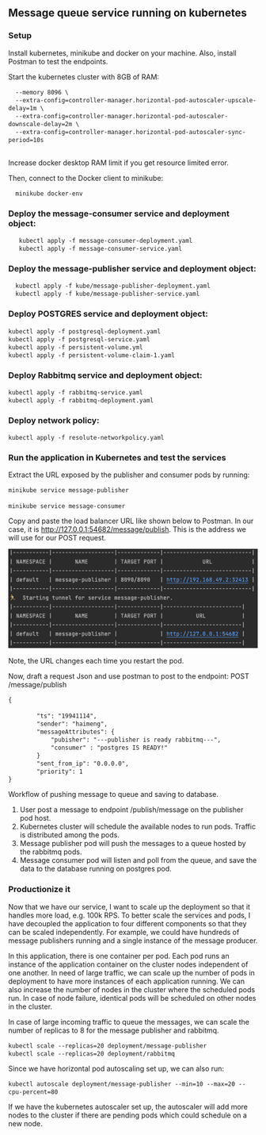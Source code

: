 ## Message queue service running on kubernetes


### Setup

Install kubernetes, minikube and docker on your machine. Also, install Postman to test the endpoints.

Start the kubernetes cluster with 8GB of RAM:
``` minikube start \
  --memory 8096 \
  --extra-config=controller-manager.horizontal-pod-autoscaler-upscale-delay=1m \
  --extra-config=controller-manager.horizontal-pod-autoscaler-downscale-delay=2m \
  --extra-config=controller-manager.horizontal-pod-autoscaler-sync-period=10s
  
  ```
Increase docker desktop RAM limit if you get resource limited error.

Then, connect to the Docker client to minikube:
```
  minikube docker-env
```

### Deploy the message-consumer service and deployment object:
```   
   kubectl apply -f message-consumer-deployment.yaml
   kubectl apply -f message-consumer-service.yaml
```

### Deploy the message-publisher service and deployment object:

```   
  kubectl apply -f kube/message-publisher-deployment.yaml
  kubectl apply -f kube/message-publisher-service.yaml
```
### Deploy POSTGRES service and deployment object:
```
kubectl apply -f postgresql-deployment.yaml
kubectl apply -f postgresql-service.yaml
kubectl apply -f persistent-volume.yml
kubectl apply -f persistent-volume-claim-1.yaml
```

### Deploy Rabbitmq service and deployment object:
``` 
kubectl apply -f rabbitmq-service.yaml
kubectl apply -f rabbitmq-deployment.yaml
``` 

### Deploy network policy:
``` 
kubectl apply -f resolute-networkpolicy.yaml
``` 

### Run the application in Kubernetes and test the services
Extract the URL exposed by the publisher and consumer pods by running:

``` 
minikube service message-publisher

minikube service message-consumer
```
Copy and paste the load balancer URL like shown below to Postman.
In our case, it is http://127.0.0.1:54682/message/publish.
This is the address we will use for our POST request.

![message-publisher](./message-publisher-url.png)

Note, the URL changes each time you restart the pod.

Now, draft a request Json and use postman to post to the endpoint:
POST <message-publisher-url>/message/publish
```
{

        "ts": "19941114",
        "sender": "haimeng",
        "messageAttributes": {
            "pubisher": "---publisher is ready rabbitmq---",
            "consumer" : "postgres IS READY!"
        }
        "sent_from_ip": "0.0.0.0",
        "priority": 1
}
```
Workflow of pushing message to queue and saving to database.
1. User post a message to endpoint /publish/message on the publisher pod host.
2. Kubernetes cluster will schedule the available nodes to run pods. Traffic is distributed among the pods.
2. Message publisher pod will push the messages to a queue hosted by the rabbitmq pods.
4. Message consumer pod will listen and poll from the queue, and save the data to the database running on postgres pod.


### Productionize it

Now that we have our service, I want to scale up the deployment so that it handles more load, e.g. 100k RPS.
To better scale the services and pods, I have decoupled the application to four different components so that they can be scaled independently.
For example, we could have hundreds of message publishers running and a single instance of the message producer.

In this application, there is one container per pod. Each pod runs an instance of the application container on the cluster nodes independent of one another.
In need of large traffic, we can scale up the number of pods in deployment to have more instances of each application running.
We can also increase the number of nodes in the cluster where the scheduled pods run. In case of node failure, identical pods will be scheduled on other nodes in the cluster.


In case of large incoming traffic to queue the messages, we can scale the number of replicas to 8 for the message publisher and rabbitmq.

```
kubectl scale --replicas=20 deployment/message-publisher
kubectl scale --replicas=20 deployment/rabbitmq
```

Since we have horizontal pod autoscaling set up, we can also run:
```
kubectl autoscale deployment/message-publisher --min=10 --max=20 --cpu-percent=80
```
If we have the kubernetes autoscaler set up, the autoscaler will add more nodes to the cluster if there are pending pods which could schedule on a new node.


